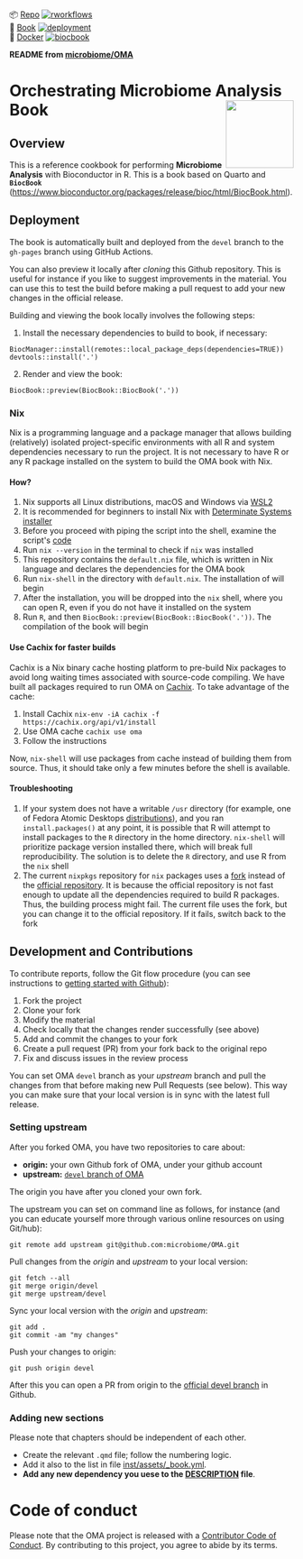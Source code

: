 <!-- badges: start -->
📦 [Repo](https://github.com/js2264/OMA) [![rworkflows](https://img.shields.io/github/actions/workflow/status/js2264/OMA/rworkflows.yml?label=Package%20check)](https://github.com/js2264/OMA/actions/workflows/rworkflows.yml)   
📖 [Book](https://js2264.github.io/OMA/) [![deployment](https://img.shields.io/github/actions/workflow/status/js2264/OMA/pages/pages-build-deployment?label=Book%20deployment)](https://github.com/js2264/OMA/actions/workflows/pages/pages-build-deployment)  
🐳 [Docker](https://github.com/js2264/OMA/pkgs/container/OMA) [![biocbook](https://img.shields.io/github/actions/workflow/status/js2264/OMA/biocbook.yml?label=Docker%20image)](https://github.com/js2264/OMA/actions/workflows/biocbook.yml)  
<!-- badges: end -->

**README from [microbiome/OMA](https://github.com/microbiome/OMA)**

# Orchestrating Microbiome Analysis Book <img src="images/mia_logo.png" align="right" width="120" />

## Overview

This is a reference cookbook for performing **Microbiome Analysis** with 
Bioconductor in R. This is a book based on Quarto and **`BiocBook`** 
(https://www.bioconductor.org/packages/release/bioc/html/BiocBook.html).

## Deployment

The book is automatically built and deployed from the `devel` branch to 
the `gh-pages` branch using GitHub Actions.

You can also preview it locally after _cloning_ this Github
repository. This is useful for instance if you like to suggest
improvements in the material. You can use this to test the build
before making a pull request to add your new changes in the official
release.

Building and viewing the book locally involves the following steps:

1. Install the necessary dependencies to build to book, if necessary:

```
BiocManager::install(remotes::local_package_deps(dependencies=TRUE))
devtools::install('.')
```

2. Render and view the book:

```
BiocBook::preview(BiocBook::BiocBook('.'))
```

### Nix

Nix is a programming language and a package manager that allows building
(relatively) isolated project-specific environments with all R and system
dependencies necessary to run the project. It is not necessary to have
R or any R package installed on the system to build the OMA book with Nix.

#### How?

1. Nix supports all Linux distributions, macOS and Windows via [WSL2](https://learn.microsoft.com/en-us/windows/wsl/install)
2. It is recommended for beginners to install Nix with [Determinate Systems installer](https://github.com/DeterminateSystems/nix-installer)
3. Before you proceed with piping the script into the
shell, examine the script's [code](https://install.determinate.systems/nix)
4. Run `nix --version` in the terminal to check if `nix` was installed
5. This repository contains the `default.nix` file, which is written in Nix language and declares the dependencies for the OMA book
6. Run `nix-shell` in the directory with `default.nix`. The installation of will begin
7. After the installation, you will be dropped into the `nix` shell, where you can open R, even if you do not have it installed on the system
8. Run `R`, and then `BiocBook::preview(BiocBook::BiocBook('.'))`. The compilation of the book will begin

#### Use Cachix for faster builds

Cachix is a Nix binary cache hosting platform to pre-build
Nix packages to avoid long waiting times associated with source-code
compiling. We have built all packages required to run OMA on [Cachix](https://app.cachix.org/cache/oma). To take advantage of the cache:

1. Install Cachix `nix-env -iA cachix -f https://cachix.org/api/v1/install`
2. Use OMA cache `cachix use oma`
3. Follow the instructions

Now, `nix-shell` will use packages from cache instead of building them
from source. Thus, it should take only a few minutes before the shell
is available.

#### Troubleshooting

1. If your system does not have a writable `/usr` directory
(for example, one of Fedora Atomic Desktops [distributions](https://fedoraproject.org/atomic-desktops/)), and you ran `install.packages()` at any point, it is possible that R will attempt 
to install packages to the `R` directory in the home
directory. `nix-shell` will prioritize package version installed there,
which
will break full reproducibility. The solution is to delete the
`R` directory,
and use R from the `nix` shell
2. The current `nixpkgs` repository for `nix` packages
uses a [fork](https://github.com/rstats-on-nix/nixpkgs)
instead of the [official repository](https://github.com/NixOS/nixpkgs).
It is because the official repository is not fast
enough to update all the dependencies required to build R
packages. Thus, the building process might fail.
The current file uses the fork, but you can change
it to the official repository. If it fails, switch back to the fork

## Development and Contributions

To contribute reports, follow the Git flow procedure (you can see instructions
to [getting started with Github](https://docs.github.com/en/get-started)):

1. Fork the project
2. Clone your fork
3. Modify the material
4. Check locally that the changes render successfully (see above)
5. Add and commit the changes to your fork
6. Create a pull request (PR) from your fork back to the original repo
7. Fix and discuss issues in the review process

You can set OMA `devel` branch as your _upstream_ branch and pull the
changes from that before making new Pull Requests (see below). This way you can
make sure that your local version is in sync with the latest full
release.

### Setting upstream

After you forked OMA, you have two repositories to care about:

- **origin:** your own Github fork of OMA, under your github account
- **upstream:** [`devel` branch of OMA](https://github.com/microbiome/OMA/)

The origin you have after you cloned your own fork.

The upstream you can set on command line as follows, for instance (and
you can educate yourself more through various online resources on
using Git/hub):


```
git remote add upstream git@github.com:microbiome/OMA.git
```


Pull changes from the _origin_ and _upstream_ to your local version:

```
git fetch --all
git merge origin/devel
git merge upstream/devel
```


Sync your local version with the _origin_ and _upstream_:

```
git add . 
git commit -am "my changes"
```


Push your changes to origin:

```
git push origin devel
```


After this you can open a PR from origin to the [official devel branch](https://github.com/microbiome/OMA/) in Github.




### Adding new sections

Please note that chapters should be independent of each other.

- Create the relevant `.qmd` file; follow the numbering logic.
- Add it also to the list in file [inst/assets/_book.yml](inst/assets/_book.yml). 
- **Add any new dependency you uese to the [DESCRIPTION](DESCRIPTION) file**.

# Code of conduct

Please note that the OMA project is released with a [Contributor Code of Conduct](https://contributor-covenant.org/version/2/0/CODE_OF_CONDUCT.html).
By contributing to this project, you agree to abide by its terms.




